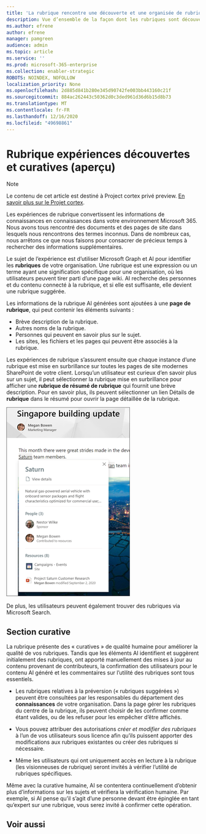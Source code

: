 ```yaml
---
title: 'La rubrique rencontre une découverte et une organisée de rubriques (aperçu) '
description: Vue d’ensemble de la façon dont les rubriques sont découvertes.
ms.author: efrene
author: efrene
manager: pamgreen
audience: admin
ms.topic: article
ms.service: ''
ms.prod: microsoft-365-enterprise
ms.collection: enabler-strategic
ROBOTS: NOINDEX, NOFOLLOW
localization_priority: None
ms.openlocfilehash: 2d885d841b280e345d90742fe003bb443160c21f
ms.sourcegitcommit: 884ac262443c50362d0c3ded961d36d6b15d8b73
ms.translationtype: MT
ms.contentlocale: fr-FR
ms.lasthandoff: 12/16/2020
ms.locfileid: "49698861"
---
```

# <a name="topic-experiences-discovery-and-curation-preview"></a>Rubrique expériences découvertes et curatives (aperçu)

> [!Note] 
> Le contenu de cet article est destiné à Project cortex privé preview. [En savoir plus sur le Projet cortex](https://aka.ms/projectcortex).

Les expériences de rubrique convertissent les informations de connaissances en connaissances dans votre environnement Microsoft 365. Nous avons tous rencontré des documents et des pages de site dans lesquels nous rencontrons des termes inconnus. Dans de nombreux cas, nous arrêtons ce que nous faisons pour consacrer de précieux temps à rechercher des informations supplémentaires.

Le sujet de l’expérience est d’utiliser Microsoft Graph et AI pour identifier les **rubriques** de votre organisation.  Une rubrique est une expression ou un terme ayant une signification spécifique pour une organisation, où les utilisateurs peuvent tirer parti d’une page wiki. AI recherche des personnes et du contenu connecté à la rubrique, et si elle est suffisante, elle devient une rubrique suggérée.

Les informations de la rubrique AI générées sont ajoutées à une **page de rubrique**, qui peut contenir les éléments suivants :
- Brève description de la rubrique.
- Autres noms de la rubrique.
- Personnes qui peuvent en savoir plus sur le sujet.
- Les sites, les fichiers et les pages qui peuvent être associés à la rubrique.

Les expériences de rubrique s’assurent ensuite que chaque instance d’une rubrique est mise en surbrillance sur toutes les pages de site modernes SharePoint de votre client. Lorsqu’un utilisateur est curieux d’en savoir plus sur un sujet, il peut sélectionner la rubrique mise en surbrillance pour afficher une **rubrique de résumé de rubrique** qui fournit une brève description. Pour en savoir plus, ils peuvent sélectionner un lien Détails de **rubrique** dans le résumé pour ouvrir la page détaillée de la rubrique.

![Points de section](../media/knowledge-management/saturn.png) </br>

De plus, les utilisateurs peuvent également trouver des rubriques via Microsoft Search.


## <a name="topic-curation"></a>Section curative

La rubrique présente des « curatives » de qualité humaine pour améliorer la qualité de vos rubriques. Tandis que les éléments AI identifient et suggèrent initialement des rubriques, ont apporté manuellement des mises à jour au contenu provenant de contributeurs, la confirmation des utilisateurs pour le contenu AI généré et les commentaires sur l’utilité des rubriques sont tous essentiels.

- Les rubriques relatives à la préversion (« rubriques suggérées ») peuvent être consultées par les responsables du département des **connaissances** de votre organisation. Dans la page gérer les rubriques du centre de la rubrique, ils peuvent choisir de les confirmer comme étant valides, ou de les refuser pour les empêcher d’être affichés.

- Vous pouvez attribuer des autorisations *créer et modifier des rubriques* à l’un de vos utilisateurs sous licence afin qu’ils puissent apporter des modifications aux rubriques existantes ou créer des rubriques si nécessaire. 

- Même les utilisateurs qui ont uniquement accès en lecture à la rubrique (les visionneuses de rubrique) seront invités à vérifier l’utilité de rubriques spécifiques.

Même avec la curative humaine, AI se contentera continuellement d’obtenir plus d’informations sur les sujets et vérifiera la vérification humaine. Par exemple, si AI pense qu’il s’agit d’une personne devant être épinglée en tant qu’expert sur une rubrique, vous serez invité à confirmer cette opération. 

















## <a name="see-also"></a>Voir aussi



  







